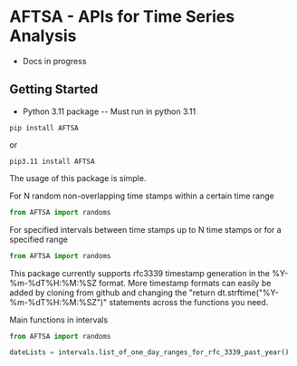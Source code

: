# AFTSA - APIs for Time Series Analysis

- Docs in progress

## Getting Started

- Python 3.11 package -- Must run in python 3.11

```
pip install AFTSA  
```
or  
```
pip3.11 install AFTSA
```

The usage of this package is simple.   

For N random non-overlapping time stamps within a certain time range
```python
from AFTSA import randoms
```
For specified intervals between time stamps up to N time stamps or for a specified range
```python
from AFTSA import randoms
```

This package currently supports rfc3339 timestamp generation in the %Y-%m-%dT%H:%M:%SZ format. More timestamp formats can easily be added by cloning from github and changing the "return dt.strftime("%Y-%m-%dT%H:%M:%SZ")" statements across the functions you need. 

Main functions in intervals  


```python
from AFTSA import randoms

dateLists = intervals.list_of_one_day_ranges_for_rfc_3339_past_year()
```